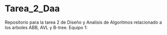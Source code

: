 # Tarea_2_Daa
Repositorio para la tarea 2 de Diseño y Analisis de Algoritmos relacionado a los arboles ABB, AVL y B-tree.
Equipo 1:
